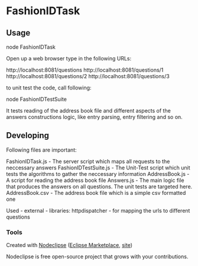 

# FashionIDTask



## Usage

node FashionIDTask

Open up a web browser
type in the following URLs:

http://localhost:8081/questions
http://localhost:8081/questions/1
http://localhost:8081/questions/2
http://localhost:8081/questions/3


to unit test the code, call following:

node FashionIDTestSuite

It tests reading of the address book file and different aspects of the answers constructions logic,
like entry parsing, entry filtering and so on.

## Developing

Following files are important:

FashionIDTask.js - The server script which maps all requests to the neccessary answers
FashionIDTestSuite.js - The Unit-Test script which unit tests the algorithms to gather the neccessary information
AddressBook.js - A script for reading the address book file
Answers.js - The main logic file that produces the answers on all questions. The unit tests are targeted here.
AddressBook.csv - The address book file which is a simple csv formatted one

Used - external - libraries:
httpdispatcher - for mapping the urls to different questions

### Tools

Created with [Nodeclipse](https://github.com/Nodeclipse/nodeclipse-1)
 ([Eclipse Marketplace](http://marketplace.eclipse.org/content/nodeclipse), [site](http://www.nodeclipse.org))   

Nodeclipse is free open-source project that grows with your contributions.
